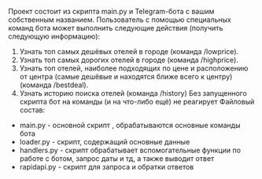 Проект состоит из скрипта main.py и Telegram-бота с вашим собственным названием.
Пользователь с помощью специальных команд бота может выполнить следующие
действия (получить следующую информацию):
1. Узнать топ самых дешёвых отелей в городе (команда /lowprice).
2. Узнать топ самых дорогих отелей в городе (команда /highprice).
3. Узнать топ отелей, наиболее подходящих по цене и расположению от центра
(самые дешёвые и находятся ближе всего к центру) (команда /bestdeal).
4. Узнать историю поиска отелей (команда /history)
Без запущенного скрипта бот на команды (и на что-либо ещё) не реагирует
Файловый состав:
- main.py - основной скрипт , обрабатываются основные команды бота
- loader.py - скрипт, содержащий основные данные
- handlers.py - скрипт обрабатывает вспомогательные функции по работе с ботом, запрос даты и тд, а также выводит ответ
- rapidapi.py - скрипт для запроса  и обратки ответов 
